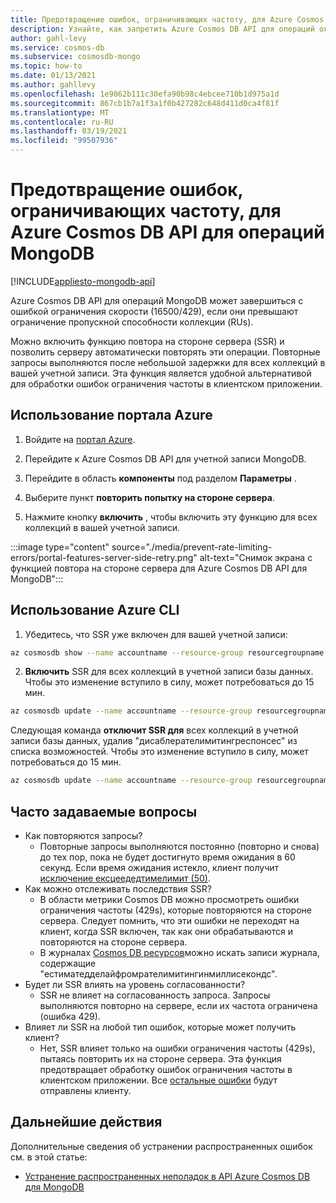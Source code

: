 ```yaml
---
title: Предотвращение ошибок, ограничивающих частоту, для Azure Cosmos DB API для операций MongoDB.
description: Узнайте, как запретить Azure Cosmos DB API для операций ограничения частоты обращения с помощью функции SSR (Повтор на стороне сервера).
author: gahl-levy
ms.service: cosmos-db
ms.subservice: cosmosdb-mongo
ms.topic: how-to
ms.date: 01/13/2021
ms.author: gahllevy
ms.openlocfilehash: 1e9062b111c30efa90b98c4ebcee710b1d975a1d
ms.sourcegitcommit: 867cb1b7a1f3a1f0b427282c648d411d0ca4f81f
ms.translationtype: MT
ms.contentlocale: ru-RU
ms.lasthandoff: 03/19/2021
ms.locfileid: "99507936"
---
```

# <a name="prevent-rate-limiting-errors-for-azure-cosmos-db-api-for-mongodb-operations"></a>Предотвращение ошибок, ограничивающих частоту, для Azure Cosmos DB API для операций MongoDB
[!INCLUDE[appliesto-mongodb-api](includes/appliesto-mongodb-api.md)]

Azure Cosmos DB API для операций MongoDB может завершиться с ошибкой ограничения скорости (16500/429), если они превышают ограничение пропускной способности коллекции (RUs). 

Можно включить функцию повтора на стороне сервера (SSR) и позволить серверу автоматически повторять эти операции. Повторные запросы выполняются после небольшой задержки для всех коллекций в вашей учетной записи. Эта функция является удобной альтернативой для обработки ошибок ограничения частоты в клиентском приложении.

## <a name="use-the-azure-portal"></a>Использование портала Azure

1. Войдите на [портал Azure](https://portal.azure.com/).

1. Перейдите к Azure Cosmos DB API для учетной записи MongoDB.

1. Перейдите в область **компоненты** под разделом **Параметры** .

1. Выберите пункт **повторить попытку на стороне сервера**.

1. Нажмите кнопку **включить** , чтобы включить эту функцию для всех коллекций в вашей учетной записи.

:::image type="content" source="./media/prevent-rate-limiting-errors/portal-features-server-side-retry.png" alt-text="Снимок экрана с функцией повтора на стороне сервера для Azure Cosmos DB API для MongoDB":::

## <a name="use-the-azure-cli"></a>Использование Azure CLI

1. Убедитесь, что SSR уже включен для вашей учетной записи:
```bash
az cosmosdb show --name accountname --resource-group resourcegroupname
```
2. **Включить** SSR для всех коллекций в учетной записи базы данных. Чтобы это изменение вступило в силу, может потребоваться до 15 мин.
```bash
az cosmosdb update --name accountname --resource-group resourcegroupname --capabilities EnableMongo DisableRateLimitingResponses
```
Следующая команда **отключит SSR для** всех коллекций в учетной записи базы данных, удалив "дисаблерателимитингреспонсес" из списка возможностей. Чтобы это изменение вступило в силу, может потребоваться до 15 мин.
```bash
az cosmosdb update --name accountname --resource-group resourcegroupname --capabilities EnableMongo
```

## <a name="frequently-asked-questions"></a>Часто задаваемые вопросы
* Как повторяются запросы?
    * Повторные запросы выполняются постоянно (повторно и снова) до тех пор, пока не будет достигнуто время ожидания в 60 секунд. Если время ожидания истекло, клиент получит [исключение ексцеедедтимелимит (50)](mongodb-troubleshoot.md).
*  Как можно отслеживать последствия SSR?
    *  В области метрики Cosmos DB можно просмотреть ошибки ограничения частоты (429s), которые повторяются на стороне сервера. Следует помнить, что эти ошибки не переходят на клиент, когда SSR включен, так как они обрабатываются и повторяются на стороне сервера. 
    *  В журналах [Cosmos DB ресурсов](cosmosdb-monitor-resource-logs.md)можно искать записи журнала, содержащие "естиматедделайфромрателимитингинмиллисекондс".
*  Будет ли SSR влиять на уровень согласованности?
    *  SSR не влияет на согласованность запроса. Запросы выполняются повторно на сервере, если их частота ограничена (ошибка 429). 
*  Влияет ли SSR на любой тип ошибок, которые может получить клиент?
    *  Нет, SSR влияет только на ошибки ограничения частоты (429s), пытаясь повторить их на стороне сервера. Эта функция предотвращает обработку ошибок ограничения частоты в клиентском приложении. Все [остальные ошибки](mongodb-troubleshoot.md) будут отправлены клиенту. 

## <a name="next-steps"></a>Дальнейшие действия

Дополнительные сведения об устранении распространенных ошибок см. в этой статье:

* [Устранение распространенных неполадок в API Azure Cosmos DB для MongoDB](mongodb-troubleshoot.md)
